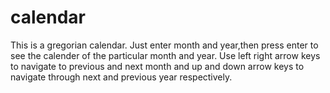 # calendar
This is a gregorian calendar. Just enter month and year,then press enter to see the calender of the particular month and year. Use left right arrow keys to navigate to previous and next month and up and down arrow keys to navigate through next and previous year respectively.
